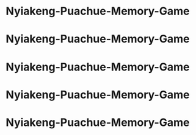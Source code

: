 # Nyiakeng-Puachue-Memory-Game
# Nyiakeng-Puachue-Memory-Game
# Nyiakeng-Puachue-Memory-Game
# Nyiakeng-Puachue-Memory-Game
# Nyiakeng-Puachue-Memory-Game
